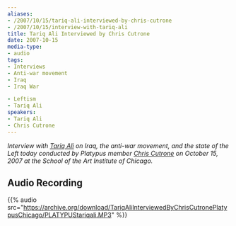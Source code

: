 ```yaml
---
aliases:
- /2007/10/15/tariq-ali-interviewed-by-chris-cutrone
- /2007/10/15/interview-with-tariq-ali
title: Tariq Ali Interviewed by Chris Cutrone
date: 2007-10-15
media-type:
- audio
tags:
- Interviews
- Anti-war movement
- Iraq
- Iraq War

- Leftism
- Tariq Ali
speakers:
- Tariq Ali
- Chris Cutrone
---
```


_Interview with [Tariq Ali](/speakers/tariq-ali/) on Iraq, the anti-war movement, and the state of the Left today conducted by Platypus member [Chris Cutrone](/speakers/chris-cutrone) on October 15, 2007 at the School of the Art Institute of Chicago._

## Audio Recording

{{% audio src="https://archive.org/download/TariqAliInterviewedByChrisCutronePlatypusChicago/PLATYPUStariqali.MP3" %}}
